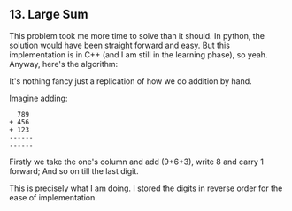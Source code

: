 ## 13. Large Sum

This problem took me more time to solve than it should. In python, the solution would have been straight forward and easy. But this implementation is in C++ (and I am still in the learning phase), so yeah.
 Anyway, here's the algorithm:

It's nothing fancy just a replication of how we do addition by hand.

Imagine adding:
```
  789
+ 456
+ 123
------
------
```
Firstly we take the one's column and add (9+6+3), write 8 and carry 1 forward; And so on till the last digit.

This is precisely what I am doing. I stored the digits in reverse order for the ease of implementation.